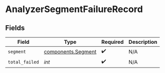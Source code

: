 # AnalyzerSegmentFailureRecord


## Fields

| Field                                                    | Type                                                     | Required                                                 | Description                                              |
| -------------------------------------------------------- | -------------------------------------------------------- | -------------------------------------------------------- | -------------------------------------------------------- |
| `segment`                                                | [components.Segment](../../models/components/segment.md) | :heavy_check_mark:                                       | N/A                                                      |
| `total_failed`                                           | *int*                                                    | :heavy_check_mark:                                       | N/A                                                      |